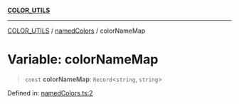 [**COLOR_UTILS**](../../README.md)

***

[COLOR_UTILS](../../README.md) / [namedColors](../README.md) / colorNameMap

# Variable: colorNameMap

> `const` **colorNameMap**: `Record`\<`string`, `string`\>

Defined in: [namedColors.ts:2](https://github.com/dailker/everyutil/blob/54be0bab567ca8e189c5982902c59f3b7981d51d/src/color/namedColors.ts#L2)
